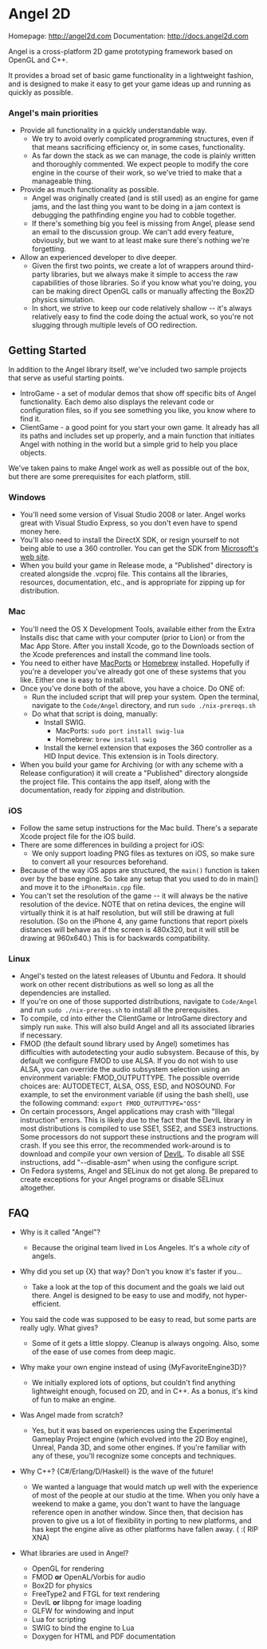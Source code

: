 Angel 2D
========
Homepage:      http://angel2d.com
Documentation: http://docs.angel2d.com


Angel is a cross-platform 2D game prototyping framework based on OpenGL 
and C++. 

It provides a broad set of basic game functionality in a lightweight fashion, 
and is designed to make it easy to get your game ideas up and running as 
quickly as possible. 

### Angel's main priorities ###

* Provide all functionality in a quickly understandable way. 
    * We try to avoid overly complicated programming structures, even if 
        that means sacrificing efficiency or, in some cases, functionality. 
    * As far down the stack as we can manage, the code is plainly written 
        and thoroughly commented. We expect people to modify the core engine 
        in the course of their work, so we've tried to make that a manageable 
        thing. 
* Provide as much functionality as possible. 
    * Angel was originally created (and is still used) as an engine for game 
        jams, and the last thing you want to be doing in a jam context is 
        debugging the pathfinding engine you had to cobble together. 
    * If there's something big you feel is missing from Angel, please send 
        an email to the discussion group. We can't add every feature, 
        obviously, but we want to at least make sure there's nothing we're 
        forgetting. 
* Allow an experienced developer to dive deeper.
    * Given the first two points, we create a lot of wrappers around 
        third-party libraries, but we always make it simple to access the raw
        capabilities of those libraries. So if you know what you're doing, 
        you can be making direct OpenGL calls or manually affecting the Box2D
        physics simulation. 
    * In short, we strive to keep our code relatively shallow -- it's 
        always relatively easy to find the code doing the actual work, so 
        you're not slugging through multiple levels of OO redirection.


Getting Started
---------------
In addition to the Angel library itself, we've included two sample projects 
that serve as useful starting points.

* IntroGame - a set of modular demos that show off specific bits of Angel
  functionality. Each demo also displays the relevant code or configuration 
  files, so if you see something you like, you know where to find it. 
* ClientGame - a good point for you start your own game. It already has all 
  its paths and includes set up properly, and a main function that initiates 
  Angel with nothing in the world but a simple grid to help you place objects.

We've taken pains to make Angel work as well as possible out of the box, but
there are some prerequisites for each platform, still. 

### Windows ###
* You'll need some version of Visual Studio 2008 or later. Angel works great
  with Visual Studio Express, so you don't even have to spend money here.
* You'll also need to install the DirectX SDK, or resign yourself to not being
  able to use a 360 controller. You can get the SDK from [Microsoft's web
  site](http://msdn.microsoft.com/en-us/directx/default.aspx).
* When you build your game in Release mode, a "Published" directory is created
  alongside the .vcproj file. This contains all the libraries, resources, 
  documentation, etc., and is appropriate for zipping up for distribution. 

### Mac ###
* You'll need the OS X Development Tools, available either from the Extra 
  Installs disc that came with your computer (prior to Lion) or from the Mac
  App Store. After you install Xcode, go to the Downloads section of the Xcode
  preferences and install the command line tools. 
* You need to either have [MacPorts](http://www.macports.org/) or 
  [Homebrew](http://mxcl.github.com/homebrew/) installed. Hopefully if you're
  a developer you've already got one of these systems that you like. Either
  one is easy to install.
* Once you've done both of the above, you have a choice. Do ONE of:
    * Run the included script that will prep your system. Open the terminal, 
      navigate to the `Code/Angel` directory, and run `sudo ./nix-prereqs.sh`
    * Do what that script is doing, manually:
        * Install SWIG. 
            * MacPorts: `sudo port install swig-lua`
            * Homebrew: `brew install swig`
        * Install the kernel extension that exposes the 360 controller as a
          HID Input device. This extension is in Tools directory. 
* When you build your game for Archiving (or with any scheme with a Release
  configuration) it will create a "Published" directory alongside the 
  project file. This contains the app itself, along with the documentation,
  ready for zipping and distribution. 

### iOS ###
* Follow the same setup instructions for the Mac build. There's a separate
  Xcode project file for the iOS build. 
* There are some differences in building a project for iOS:
    * We only support loading PNG files as textures on iOS, so make sure to
      convert all your resources beforehand.
* Because of the way iOS apps are structured, the `main()` function is taken
  over by the base engine. So take any setup that you used to do in main() and
  move it to the `iPhoneMain.cpp` file. 
* You can't set the resolution of the game -- it will always be the native 
  resolution of the device. NOTE that on retina devices, the engine will 
  virtually think it is at half resolution, but will still be drawing at full
  resolution. (So on the iPhone 4, any game functions that report pixels 
  distances will behave as if the screen is 480x320, but it will still be 
  drawing at 960x640.) This is for backwards compatibility. 

### Linux ###
* Angel's tested on the latest releases of Ubuntu and Fedora. It should work
  on other recent distributions as well so long as all the dependencies are
  installed. 
* If you're on one of those supported distributions, navigate to `Code/Angel` 
  and run `sudo ./nix-prereqs.sh` to install all the prerequisites. 
* To compile, cd into either the ClientGame or IntroGame directory and simply
  run `make`. This will also build Angel and all its associated libraries if
  necessary. 
* FMOD (the default sound library used by Angel) sometimes has difficulties 
  with autodetecting your audio subsystem.  Because of this, by default we
  configure FMOD to use ALSA.  If you do not wish to use ALSA, you can
  override the audio subsystem selection using an environment variable:
  FMOD_OUTPUTTYPE. The possible override choices are: AUTODETECT,
  ALSA, OSS, ESD, and NOSOUND. For example, to set the environment variable
  (if using the bash shell), use the following command:
      `export FMOD_OUTPUTTYPE="OSS"`
* On certain processors, Angel applications may crash with "Illegal 
  instruction" errors. This is likely due to the fact that the DevIL 
  library in most distributions is compiled to use SSE1, SSE2, and SSE3 
  instructions. Some processors do not support these instructions and the 
  program will crash. If you see this error, the recommended work-around is 
  to download and compile your own version of 
  [DevIL](http://openil.sourceforge.net). To disable all SSE instructions, 
  add "--disable-asm" when using the configure script.
* On Fedora systems, Angel and SELinux do not get along. Be prepared to 
  create exceptions for your Angel programs or disable SELinux altogether.


FAQ
---
* Why is it called "Angel"?
    * Because the original team lived in Los Angeles. It's a whole *city* of
      angels.

* Why did you set up {X} that way? Don't you know it's faster if you...
    * Take a look at the top of this document and the goals we laid out there.
      Angel is designed to be easy to use and modify, not hyper-efficient.

* You said the code was supposed to be easy to read, but some parts are 
  really ugly. What gives?
    * Some of it gets a little sloppy. Cleanup is always ongoing. Also, some 
      of the ease of use comes from deep magic. 

* Why make your own engine instead of using {MyFavoriteEngine3D}?
    * We initially explored lots of options, but couldn't find anything 
      lightweight enough, focused on 2D, and in C++. As a bonus, it's kind of
      fun to make an engine. 

* Was Angel made from scratch?
    * Yes, but it was based on experiences using the Experimental Gameplay 
      Project engine (which evolved into the 2D Boy engine), Unreal, Panda 3D,
      and some other engines. If you're familiar with any of these, you'll 
      recognize some concepts and techniques. 

* Why C++? {C#/Erlang/D/Haskell} is the wave of the future!
    * We wanted a language that would match up well with the experience of
      most of the people at our studio at the time. When you only have a 
      weekend to make a game, you don't want to have the language reference
      open in another window. Since then, that decision has proven to give
      us a lot of flexibility in porting to new platforms, and has kept the
      engine alive as other platforms have fallen away. ( :( RIP XNA)

* What libraries are used in Angel?
    * OpenGL for rendering
    * FMOD **or** OpenAL/Vorbis for audio
    * Box2D for physics
    * FreeType2 and FTGL for text rendering
    * DevIL **or** libpng for image loading
    * GLFW for windowing and input
    * Lua for scripting
    * SWIG to bind the engine to Lua
    * Doxygen for HTML and PDF documentation

